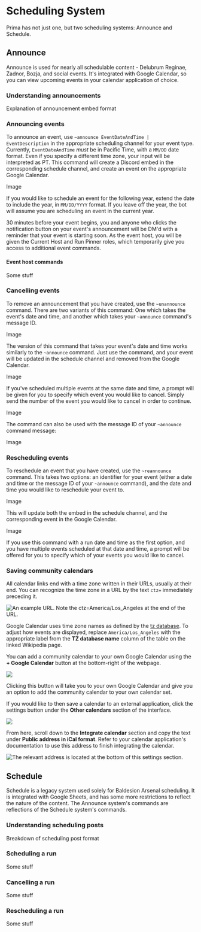 # Scheduling System

Prima has not just one, but two scheduling systems: Announce and Schedule.

## Announce

Announce is used for nearly all schedulable content - Delubrum Reginae, Zadnor, Bozja, and social events. It's integrated with Google Calendar, so you can view upcoming events in your calendar application of choice.

### Understanding announcements

Explanation of announcement embed format

### Announcing events

To announce an event, use `~announce EventDateAndTime | EventDescription` in the appropriate scheduling channel for your event type. Currently, `EventDateAndTime` _must_ be in Pacific Time, with a `MM/DD` date format. Even if you specify a different time zone, your input will be interpreted as PT. This command will create a Discord embed in the corresponding schedule channel, and create an event on the appropriate Google Calendar.

Image

If you would like to schedule an event for the following year, extend the date to include the year, in `MM/DD/YYYY` format. If you leave off the year, the bot will assume you are scheduling an event in the current year.

30 minutes before your event begins, you and anyone who clicks the notification button on your event's announcement will be DM'd with a reminder that your event is starting soon. As the event host, you will be given the Current Host and Run Pinner roles, which temporarily give you access to additional event commands.

#### Event host commands

Some stuff

### Cancelling events

To remove an announcement that you have created, use the `~unannounce` command. There are two variants of this command: One which takes the event's date and time, and another which takes your `~announce` command's message ID.

Image

The version of this command that takes your event's date and time works similarly to the `~announce` command. Just use the command, and your event will be updated in the schedule channel and removed from the Google Calendar.

Image

If you've scheduled multiple events at the same date and time, a prompt will be given for you to specify which event you would like to cancel. Simply send the number of the event you would like to cancel in order to continue.

Image

The command can also be used with the message ID of your `~announce` command message:

Image

### Rescheduling events

To reschedule an event that you have created, use the `~reannounce` command. This takes two options: an identifier for your event (either a date and time or the message ID of your `~announce` command), and the date and time you would like to reschedule your event to.

Image

This will update both the embed in the schedule channel, and the corresponding event in the Google Calendar.

Image

If you use this command with a run date and time as the first option, and you have multiple events scheduled at that date and time, a prompt will be offered for you to specify which of your events you would like to cancel.

### Saving community calendars

All calendar links end with a time zone written in their URLs, usually at their end. You can recognize the time zone in a URL by the text `ctz=` immediately preceding it.

![An example URL. Note the ctz=America/Los\_Angeles at the end of the URL.](../.gitbook/assets/google\_calendar\_url\_time\_zone.png)

Google Calendar uses time zone names as defined by the [tz database](https://en.wikipedia.org/wiki/List\_of\_tz\_database\_time\_zones). To adjust how events are displayed, replace `America/Los_Angeles` with the appropriate label from the **TZ database name** column of the table on the linked Wikipedia page.

You can add a community calendar to your own Google Calendar using the **+ Google Calendar** button at the bottom-right of the webpage.

![](../.gitbook/assets/google\_calendar\_add\_button.png)

Clicking this button will take you to your own Google Calendar and give you an option to add the community calendar to your own calendar set.

If you would like to then save a calendar to an external application, click the settings button under the **Other calendars** section of the interface.

![](../.gitbook/assets/google\_calendar\_settings.png)

From here, scroll down to the **Integrate calendar** section and copy the text under **Public address in iCal format**. Refer to your calendar application's documentation to use this address to finish integrating the calendar.

![The relevant address is located at the bottom of this settings section.](../.gitbook/assets/google\_calendar\_integration.png)

###

## Schedule

Schedule is a legacy system used solely for Baldesion Arsenal scheduling. It is integrated with Google Sheets, and has some more restrictions to reflect the nature of the content. The Announce system's commands are reflections of the Schedule system's commands.

### Understanding scheduling posts

Breakdown of scheduling post format

### Scheduling a run

Some stuff

### Cancelling a run

Some stuff

### Rescheduling a run

Some stuff
